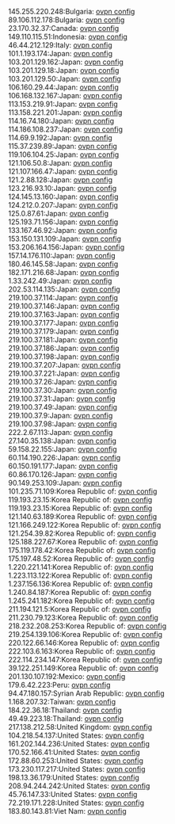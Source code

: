 145.255.220.248:Bulgaria: [ovpn config](vpn/145_255_220_248.ovpn)  
89.106.112.178:Bulgaria: [ovpn config](vpn/89_106_112_178.ovpn)  
23.170.32.37:Canada: [ovpn config](vpn/23_170_32_37.ovpn)  
149.110.115.51:Indonesia: [ovpn config](vpn/149_110_115_51.ovpn)  
46.44.212.129:Italy: [ovpn config](vpn/46_44_212_129.ovpn)  
101.1.193.174:Japan: [ovpn config](vpn/101_1_193_174.ovpn)  
103.201.129.162:Japan: [ovpn config](vpn/103_201_129_162.ovpn)  
103.201.129.18:Japan: [ovpn config](vpn/103_201_129_18.ovpn)  
103.201.129.50:Japan: [ovpn config](vpn/103_201_129_50.ovpn)  
106.160.29.44:Japan: [ovpn config](vpn/106_160_29_44.ovpn)  
106.168.132.167:Japan: [ovpn config](vpn/106_168_132_167.ovpn)  
113.153.219.91:Japan: [ovpn config](vpn/113_153_219_91.ovpn)  
113.158.221.201:Japan: [ovpn config](vpn/113_158_221_201.ovpn)  
114.16.74.180:Japan: [ovpn config](vpn/114_16_74_180.ovpn)  
114.186.108.237:Japan: [ovpn config](vpn/114_186_108_237.ovpn)  
114.69.9.192:Japan: [ovpn config](vpn/114_69_9_192.ovpn)  
115.37.239.89:Japan: [ovpn config](vpn/115_37_239_89.ovpn)  
119.106.104.25:Japan: [ovpn config](vpn/119_106_104_25.ovpn)  
121.106.50.8:Japan: [ovpn config](vpn/121_106_50_8.ovpn)  
121.107.166.47:Japan: [ovpn config](vpn/121_107_166_47.ovpn)  
121.2.88.128:Japan: [ovpn config](vpn/121_2_88_128.ovpn)  
123.216.93.10:Japan: [ovpn config](vpn/123_216_93_10.ovpn)  
124.145.13.160:Japan: [ovpn config](vpn/124_145_13_160.ovpn)  
124.212.0.207:Japan: [ovpn config](vpn/124_212_0_207.ovpn)  
125.0.87.61:Japan: [ovpn config](vpn/125_0_87_61.ovpn)  
125.193.71.156:Japan: [ovpn config](vpn/125_193_71_156.ovpn)  
133.167.46.92:Japan: [ovpn config](vpn/133_167_46_92.ovpn)  
153.150.131.109:Japan: [ovpn config](vpn/153_150_131_109.ovpn)  
153.206.164.156:Japan: [ovpn config](vpn/153_206_164_156.ovpn)  
157.14.176.110:Japan: [ovpn config](vpn/157_14_176_110.ovpn)  
180.46.145.58:Japan: [ovpn config](vpn/180_46_145_58.ovpn)  
182.171.216.68:Japan: [ovpn config](vpn/182_171_216_68.ovpn)  
1.33.242.49:Japan: [ovpn config](vpn/1_33_242_49.ovpn)  
202.53.114.135:Japan: [ovpn config](vpn/202_53_114_135.ovpn)  
219.100.37.114:Japan: [ovpn config](vpn/219_100_37_114.ovpn)  
219.100.37.146:Japan: [ovpn config](vpn/219_100_37_146.ovpn)  
219.100.37.163:Japan: [ovpn config](vpn/219_100_37_163.ovpn)  
219.100.37.177:Japan: [ovpn config](vpn/219_100_37_177.ovpn)  
219.100.37.179:Japan: [ovpn config](vpn/219_100_37_179.ovpn)  
219.100.37.181:Japan: [ovpn config](vpn/219_100_37_181.ovpn)  
219.100.37.186:Japan: [ovpn config](vpn/219_100_37_186.ovpn)  
219.100.37.198:Japan: [ovpn config](vpn/219_100_37_198.ovpn)  
219.100.37.207:Japan: [ovpn config](vpn/219_100_37_207.ovpn)  
219.100.37.221:Japan: [ovpn config](vpn/219_100_37_221.ovpn)  
219.100.37.26:Japan: [ovpn config](vpn/219_100_37_26.ovpn)  
219.100.37.30:Japan: [ovpn config](vpn/219_100_37_30.ovpn)  
219.100.37.31:Japan: [ovpn config](vpn/219_100_37_31.ovpn)  
219.100.37.49:Japan: [ovpn config](vpn/219_100_37_49.ovpn)  
219.100.37.9:Japan: [ovpn config](vpn/219_100_37_9.ovpn)  
219.100.37.98:Japan: [ovpn config](vpn/219_100_37_98.ovpn)  
222.2.67.113:Japan: [ovpn config](vpn/222_2_67_113.ovpn)  
27.140.35.138:Japan: [ovpn config](vpn/27_140_35_138.ovpn)  
59.158.22.155:Japan: [ovpn config](vpn/59_158_22_155.ovpn)  
60.114.190.226:Japan: [ovpn config](vpn/60_114_190_226.ovpn)  
60.150.191.177:Japan: [ovpn config](vpn/60_150_191_177.ovpn)  
60.86.170.126:Japan: [ovpn config](vpn/60_86_170_126.ovpn)  
90.149.253.109:Japan: [ovpn config](vpn/90_149_253_109.ovpn)  
101.235.71.109:Korea Republic of: [ovpn config](vpn/101_235_71_109.ovpn)  
119.193.23.15:Korea Republic of: [ovpn config](vpn/119_193_23_15.ovpn)  
119.193.23.15:Korea Republic of: [ovpn config](vpn/119_193_23_15.ovpn)  
121.140.63.189:Korea Republic of: [ovpn config](vpn/121_140_63_189.ovpn)  
121.166.249.122:Korea Republic of: [ovpn config](vpn/121_166_249_122.ovpn)  
121.254.39.82:Korea Republic of: [ovpn config](vpn/121_254_39_82.ovpn)  
125.188.227.67:Korea Republic of: [ovpn config](vpn/125_188_227_67.ovpn)  
175.119.178.42:Korea Republic of: [ovpn config](vpn/175_119_178_42.ovpn)  
175.197.48.52:Korea Republic of: [ovpn config](vpn/175_197_48_52.ovpn)  
1.220.221.141:Korea Republic of: [ovpn config](vpn/1_220_221_141.ovpn)  
1.223.113.122:Korea Republic of: [ovpn config](vpn/1_223_113_122.ovpn)  
1.237.156.136:Korea Republic of: [ovpn config](vpn/1_237_156_136.ovpn)  
1.240.84.187:Korea Republic of: [ovpn config](vpn/1_240_84_187.ovpn)  
1.245.241.182:Korea Republic of: [ovpn config](vpn/1_245_241_182.ovpn)  
211.194.121.5:Korea Republic of: [ovpn config](vpn/211_194_121_5.ovpn)  
211.230.79.123:Korea Republic of: [ovpn config](vpn/211_230_79_123.ovpn)  
218.232.208.253:Korea Republic of: [ovpn config](vpn/218_232_208_253.ovpn)  
219.254.139.106:Korea Republic of: [ovpn config](vpn/219_254_139_106.ovpn)  
220.122.66.146:Korea Republic of: [ovpn config](vpn/220_122_66_146.ovpn)  
222.103.6.163:Korea Republic of: [ovpn config](vpn/222_103_6_163.ovpn)  
222.114.234.147:Korea Republic of: [ovpn config](vpn/222_114_234_147.ovpn)  
39.122.251.149:Korea Republic of: [ovpn config](vpn/39_122_251_149.ovpn)  
201.130.107.192:Mexico: [ovpn config](vpn/201_130_107_192.ovpn)  
179.6.42.223:Peru: [ovpn config](vpn/179_6_42_223.ovpn)  
94.47.180.157:Syrian Arab Republic: [ovpn config](vpn/94_47_180_157.ovpn)  
1.168.207.32:Taiwan: [ovpn config](vpn/1_168_207_32.ovpn)  
184.22.36.18:Thailand: [ovpn config](vpn/184_22_36_18.ovpn)  
49.49.223.18:Thailand: [ovpn config](vpn/49_49_223_18.ovpn)  
217.138.212.58:United Kingdom: [ovpn config](vpn/217_138_212_58.ovpn)  
104.218.54.137:United States: [ovpn config](vpn/104_218_54_137.ovpn)  
161.202.144.236:United States: [ovpn config](vpn/161_202_144_236.ovpn)  
170.52.166.41:United States: [ovpn config](vpn/170_52_166_41.ovpn)  
172.88.60.253:United States: [ovpn config](vpn/172_88_60_253.ovpn)  
173.230.117.217:United States: [ovpn config](vpn/173_230_117_217.ovpn)  
198.13.36.179:United States: [ovpn config](vpn/198_13_36_179.ovpn)  
208.94.244.242:United States: [ovpn config](vpn/208_94_244_242.ovpn)  
45.76.147.33:United States: [ovpn config](vpn/45_76_147_33.ovpn)  
72.219.171.228:United States: [ovpn config](vpn/72_219_171_228.ovpn)  
183.80.143.81:Viet Nam: [ovpn config](vpn/183_80_143_81.ovpn)  
